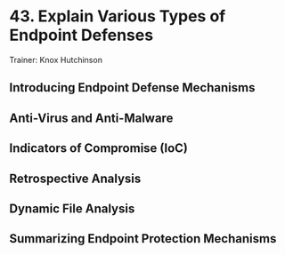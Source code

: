 # 43. Explain Various Types of Endpoint Defenses

Trainer: Knox Hutchinson


## Introducing Endpoint Defense Mechanisms





## Anti-Virus and Anti-Malware





## Indicators of Compromise (IoC)





## Retrospective Analysis





## Dynamic File Analysis





## Summarizing Endpoint Protection Mechanisms




